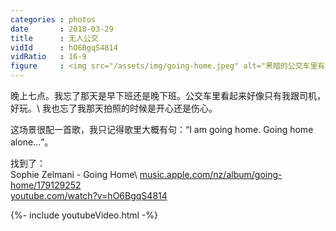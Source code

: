 ```yaml
---
categories : photos
date       : 2018-03-29
title      : 无人公交
vidId      : hO6BgqS4814
vidRatio   : 16-9
figure     : <img src="/assets/img/going-home.jpeg" alt="黑暗的公交车里有红色的灯光，驾驶窗外是昏黄的景色。">
---
```

晚上七点。我忘了那天是早下班还是晚下班。公交车里看起来好像只有我跟司机，好玩。\\
我也忘了我那天拍照的时候是开心还是伤心。

这场景很配一首歌，我只记得歌里大概有句：“<span lang="en">I am going home. Going home alone\...</span>”。

找到了：<br>
<span lang="en">
Sophie Zelmani - Going Home\\
<span class="url">
[music.apple.com/nz/album/going-home/179129252](https://music.apple.com/nz/album/going-home/179129252)
<br>
[youtube.com/watch?v=hO6BgqS4814](https://youtube.com/watch?v=hO6BgqS4814)
</span>
</span>

{%- include youtubeVideo.html -%}